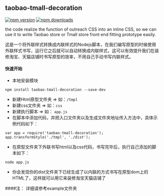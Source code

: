 ## taobao-tmall-decoration
[![npm version](https://img.shields.io/npm/v/taobao-tmall-decoration.svg?style=flat-square)](https://www.npmjs.com/package/taobao-tmall-decoration) [![npm downloads](https://img.shields.io/npm/dm/taobao-tmall-decoration.svg?style=flat-square)](https://www.npmjs.com/package/taobao-tmall-decoration)

the code realize the function of outreach CSS into an inline CSS, so we can use it to write Taobao store or Tmall store front end fitting prototype easily.

这是一个将外联样式转换成内联样式的Nodejs脚本，在我们编写原型的时候使用外联样式书写，运行它之后就可以自动转换成内联样式，这可以有效提升我们在装修淘宝、天猫店铺时书写原型的效率，不用自己手动书写内联样式。

#### 快速开始

- 本地安装模块

```
npm install taobao-tmall-decoration --save-dev
```
- 新建Html原型文件夹 => 如：`/tmpl`
- 新建css文件夹 => 如：`css`
- 新建执行脚本 => 如： `app.js`
- 在脚本中添加代码，并把入口文件夹以及生成文件夹地址传入方法中，具体示例代码如下：

```
var app = require('taobao-tmall-decoration');
app.transformStyle('./tmpl', './dist');
```
- 在原型文件夹下外联书写html以及css代码，书写完毕后，执行自己添加的脚本如下：

```
node app.js
```
- 你会发现你的dist文件夹下已经生成了以内联的方式书写在原型dom上的HTML了，这样就可以用它来装修淘宝天猫店铺了

####注： 详细请参考example文件夹








